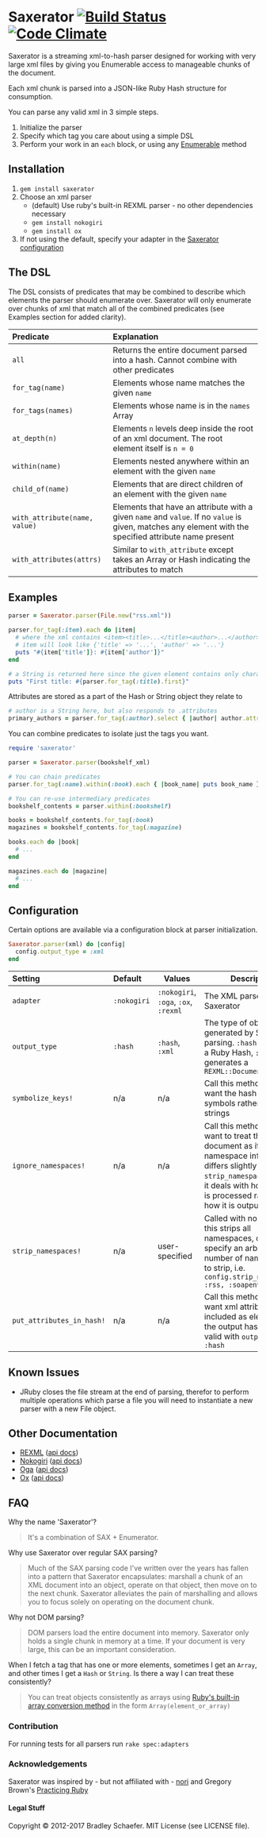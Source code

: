 Saxerator [![Build Status](https://secure.travis-ci.org/soulcutter/saxerator.png?branch=master)](http://travis-ci.org/soulcutter/saxerator) [![Code Climate](https://codeclimate.com/github/soulcutter/saxerator.png)](https://codeclimate.com/github/soulcutter/saxerator)
=========

Saxerator is a streaming xml-to-hash parser designed for working with very large xml files by
giving you Enumerable access to manageable chunks of the document.

Each xml chunk is parsed into a JSON-like Ruby Hash structure for consumption.

You can parse any valid xml in 3 simple steps.

1. Initialize the parser
1. Specify which tag you care about using a simple DSL
1. Perform your work in an `each` block, or using any [Enumerable](http://apidock.com/ruby/Enumerable)
method

Installation
------------
1. `gem install saxerator`
1. Choose an xml parser
    * (default) Use ruby's built-in REXML parser - no other dependencies necessary
    * `gem install nokogiri`
    * `gem install ox`
1. If not using the default, specify your adapter in the [Saxerator configuration](#configuration)

The DSL
-------
The DSL consists of predicates that may be combined to describe which elements the parser should enumerate over.
Saxerator will only enumerate over chunks of xml that match all of the combined predicates (see Examples section
for added clarity).

| Predicate        | Explanation |
|:-----------------|:------------|
| `all`            | Returns the entire document parsed into a hash. Cannot combine with other predicates
| `for_tag(name)`  | Elements whose name matches the given `name`
| `for_tags(names)`| Elements whose name is in the `names` Array
| `at_depth(n)`    | Elements `n` levels deep inside the root of an xml document. The root element itself is `n = 0`
| `within(name)`   | Elements nested anywhere within an element with the given `name`
| `child_of(name)` | Elements that are direct children of an element with the given `name`
| `with_attribute(name, value)` | Elements that have an attribute with a given `name` and `value`. If no `value` is given, matches any element with the specified attribute name present
| `with_attributes(attrs)` | Similar to `with_attribute` except takes an Array or Hash indicating the attributes to match

Examples
--------
```ruby
parser = Saxerator.parser(File.new("rss.xml"))

parser.for_tag(:item).each do |item|
  # where the xml contains <item><title>...</title><author>...</author></item>
  # item will look like {'title' => '...', 'author' => '...'}
  puts "#{item['title']}: #{item['author']}"
end

# a String is returned here since the given element contains only character data
puts "First title: #{parser.for_tag(:title).first}"
```

Attributes are stored as a part of the Hash or String object they relate to

```ruby
# author is a String here, but also responds to .attributes
primary_authors = parser.for_tag(:author).select { |author| author.attributes['type'] == 'primary' }
```

You can combine predicates to isolate just the tags you want.

```ruby
require 'saxerator'

parser = Saxerator.parser(bookshelf_xml)

# You can chain predicates
parser.for_tag(:name).within(:book).each { |book_name| puts book_name }

# You can re-use intermediary predicates
bookshelf_contents = parser.within(:bookshelf)

books = bookshelf_contents.for_tag(:book)
magazines = bookshelf_contents.for_tag(:magazine)

books.each do |book|
  # ...
end

magazines.each do |magazine|
  # ...
end
```

Configuration
-------------

Certain options are available via a configuration block at parser initialization.

```ruby
Saxerator.parser(xml) do |config|
  config.output_type = :xml
end
```

| Setting           | Default | Values          | Description
|:------------------|:--------|-----------------|------------
| `adapter`         | `:nokogiri` | `:nokogiri`, `:oga`, `:ox`, `:rexml` | The XML parser used by Saxerator |
| `output_type`     | `:hash` | `:hash`, `:xml` | The type of object generated by Saxerator's parsing. `:hash` generates a Ruby Hash, `:xml` generates a `REXML::Document`
| `symbolize_keys!` | n/a     | n/a             | Call this method if you want the hash keys to be symbols rather than strings
| `ignore_namespaces!`| n/a   | n/a             | Call this method if you want to treat the XML document as if it has no namespace information. It differs slightly from `strip_namespaces!` since it deals with how the XML is processed rather than how it is output
| `strip_namespaces!`| n/a     | user-specified  | Called with no arguments this strips all namespaces, or you may specify an arbitrary number of namespaces to strip, i.e. `config.strip_namespaces! :rss, :soapenv`
| `put_attributes_in_hash!` | n/a     | n/a             | Call this method if you want xml attributes included as elements of the output hash - only valid with `output_type = :hash`

Known Issues
------------
* JRuby closes the file stream at the end of parsing, therefor to perform multiple operations
  which parse a file you will need to instantiate a new parser with a new File object.

Other Documentation
-------------------
* [REXML](http://www.germane-software.com/software/rexml/) ([api docs](http://ruby-doc.org/stdlib-2.4.0/libdoc/rexml/rdoc/REXML/Document.html))
* [Nokogiri](http://www.nokogiri.org/) ([api docs](http://www.rubydoc.info/github/sparklemotion/nokogiri))
* [Oga](https://github.com/YorickPeterse/oga) ([api docs](http://code.yorickpeterse.com/oga/latest/))
* [Ox](https://github.com/ohler55/ox) ([api docs](http://www.ohler.com/ox/))

FAQ
---
Why the name 'Saxerator'?

  > It's a combination of SAX + Enumerator.

Why use Saxerator over regular SAX parsing?

  > Much of the SAX parsing code I've written over the years has fallen into a pattern that Saxerator encapsulates:
  > marshall a chunk of an XML document into an object, operate on that object, then move on to the
  > next chunk. Saxerator alleviates the pain of marshalling and allows you to focus solely on operating on the
  > document chunk.

Why not DOM parsing?

  > DOM parsers load the entire document into memory. Saxerator only holds a single chunk in memory at a time. If your
  > document is very large, this can be an important consideration.

When I fetch a tag that has one or more elements, sometimes I get an `Array`, and other times I get a `Hash` or `String`. Is there a way I can treat these consistently?

  > You can treat objects consistently as arrays using
  > [Ruby's built-in array conversion method](http://www.ruby-doc.org/core-2.1.1/Kernel.html#method-i-Array)
  > in the form `Array(element_or_array)`

###  Contribution ###

For running tests for all parsers run `rake spec:adapters`

### Acknowledgements ###
Saxerator was inspired by - but not affiliated with - [nori](https://github.com/savonrb/nori) and Gregory Brown's
[Practicing Ruby](http://practicingruby.com/)

#### Legal Stuff ####
Copyright © 2012-2017 Bradley Schaefer. MIT License (see LICENSE file).
